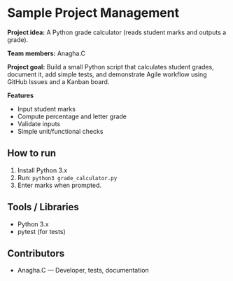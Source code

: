 # Sample Project Management

**Project idea:** A Python grade calculator (reads student marks and outputs a grade).

**Team members:** Anagha.C 

**Project goal:** Build a small Python script that calculates student grades, document it, add simple tests, and demonstrate Agile workflow using GitHub Issues and a Kanban board.

**Features**
- Input student marks
- Compute percentage and letter grade
- Validate inputs
- Simple unit/functional checks

## How to run
1. Install Python 3.x
2. Run: `python3 grade_calculator.py`
3. Enter marks when prompted.

## Tools / Libraries
- Python 3.x
- pytest (for tests)

## Contributors
- Anagha.C — Developer, tests, documentation
